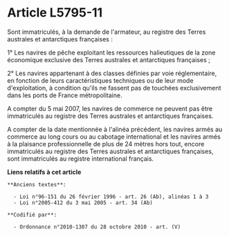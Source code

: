 # Article L5795-11

Sont immatriculés, à la demande de l'armateur, au registre des Terres australes et antarctiques françaises :

1° Les navires de pêche exploitant les ressources halieutiques de la zone économique exclusive des Terres australes et
antarctiques françaises ;

2° Les navires appartenant à des classes définies par voie réglementaire, en fonction de leurs caractéristiques techniques ou
de leur mode d'exploitation, à condition qu'ils ne fassent pas de touchées exclusivement dans les ports de France
métropolitaine.

A compter du 5 mai 2007, les navires de commerce ne peuvent pas être immatriculés au registre des Terres australes et
antarctiques françaises.

A compter de la date mentionnée à l'alinéa précédent, les navires armés au commerce au long cours ou au cabotage
international et les navires armés à la plaisance professionnelle de plus de 24 mètres hors tout, encore immatriculés au
registre des Terres australes et antarctiques françaises, sont immatriculés au registre international français.

**Liens relatifs à cet article**

	**Anciens textes**:

	  - Loi n°96-151 du 26 février 1996 - art. 26 (Ab), alinéas 1 à 3
	  - Loi n°2005-412 du 3 mai 2005 - art. 34 (Ab)

	**Codifié par**:

	  - Ordonnance n°2010-1307 du 28 octobre 2010 - art. (V)
